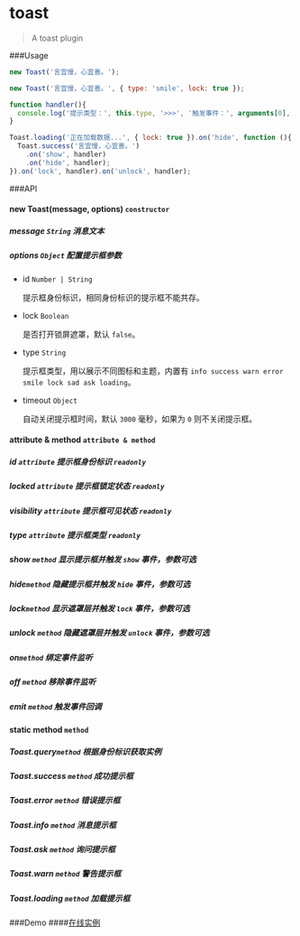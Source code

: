 
toast
===========

>A toast plugin

###Usage
```js
new Toast('言宜慢，心宜善。');

new Toast('言宜慢，心宜善。', { type: 'smile', lock: true });

function handler(){
  console.log('提示类型：', this.type, '>>>', '触发事件：', arguments[0], '>>>', '回调参数：', arguments[1]);
}

Toast.loading('正在加载数据...', { lock: true }).on('hide', function (){
  Toast.success('言宜慢，心宜善。')
    .on('show', handler)
    .on('hide', handler);
}).on('lock', handler).on('unlock', handler);
```

###API
#### new Toast(message, options) ```constructor```
#####  *message* ```String``` 消息文本
#####  *options* ```Object``` 配置提示框参数
- id ```Number | String```

  提示框身份标识，相同身份标识的提示框不能共存。

- lock ```Boolean```

  是否打开锁屏遮罩，默认 ```false```。

- type ```String```

  提示框类型，用以展示不同图标和主题，内置有
  ```info success warn error smile lock sad ask loading```。

- timeout ```Object```

  自动关闭提示框时间，默认 ```3000``` 毫秒，如果为 ```0``` 则不关闭提示框。

#### attribute & method ```attribute & method```
##### id ```attribute``` 提示框身份标识 ```readonly```
##### locked ```attribute``` 提示框锁定状态 ```readonly```
##### visibility ```attribute``` 提示框可见状态 ```readonly```
##### type ```attribute``` 提示框类型 ```readonly```
##### show ```method``` 显示提示框并触发 ```show``` 事件，参数可选
##### hide```method``` 隐藏提示框并触发 ```hide``` 事件，参数可选
##### lock```method``` 显示遮罩层并触发 ```lock``` 事件，参数可选
##### unlock ```method``` 隐藏遮罩层并触发 ```unlock``` 事件，参数可选
##### on```method``` 绑定事件监听
##### off ```method``` 移除事件监听
##### emit ```method``` 触发事件回调

#### static method ```method```
##### Toast.query```method``` 根据身份标识获取实例
##### Toast.success ```method``` 成功提示框
##### Toast.error ```method``` 错误提示框
##### Toast.info ```method``` 消息提示框
##### Toast.ask ```method``` 询问提示框
##### Toast.warn ```method``` 警告提示框
##### Toast.loading ```method``` 加载提示框

###Demo
####[在线实例](https://github.com/nuintun/toast/index.html)
